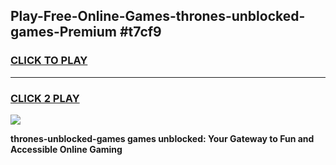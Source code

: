
## Play-Free-Online-Games-thrones-unblocked-games-Premium #t7cf9
<h3>
<a href="https://premium.freeplayer.one?title=thrones-unblocked-games&ref=8M">CLICK TO PLAY</a></h3>
<hr>

<h3>
<a href="https://premium.freeplayer.one?title=thrones-unblocked-games&ref=8M">CLICK 2 PLAY</a>
  
</h3>

<a href="https://premium.freeplayer.one?title=thrones-unblocked-games&ref=8M"><img src="https://clearcache.store/games.png"></a>


**thrones-unblocked-games games unblocked: Your Gateway to Fun and Accessible Online Gaming**
